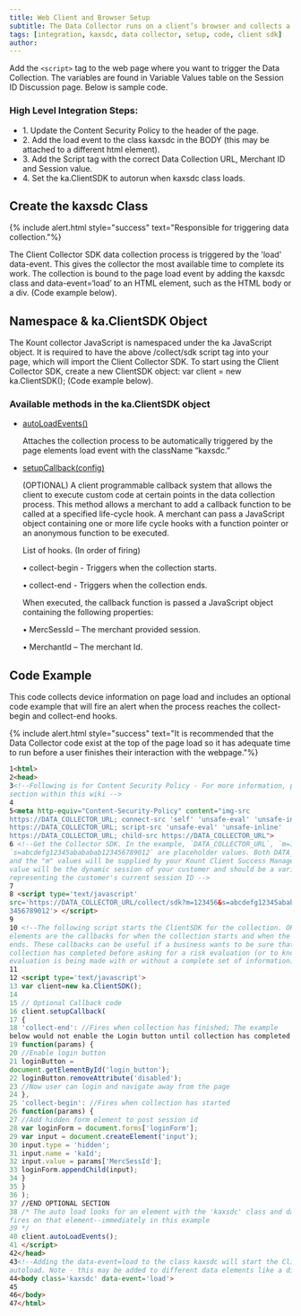 ```yaml
---
title: Web Client and Browser Setup
subtitle: The Data Collector runs on a client’s browser and collects a variety of information that helps uniquely identify the device. 
tags: [integration, kaxsdc, data collector, setup, code, client sdk]
author:
---
```


Add the `<script>` tag to the web page where you want to trigger the Data Collection. The variables are found in Variable Values table on the Session ID Discussion page. Below is sample code.

### High Level Integration Steps:

<ul class="uk-list uk-list-divider">
    <li>1. Update the Content Security Policy to the header of the page.</li>
    <li>2. Add the load event to the class kaxsdc in the BODY (this may be attached to a different html
element).</li>
    <li>3. Add the Script tag with the correct Data Collection URL, Merchant ID and Session value.</li>
    <li>4. Set the ka.ClientSDK to autorun when kaxsdc class loads.</li>
</ul>

## Create the kaxsdc Class

{% include alert.html style="success" text="Responsible for triggering data collection."%}

The Client Collector SDK data collection process is triggered by the 'load' data-event. This gives the
collector the most available time to complete its work. The collection is bound to the page load event by
adding the kaxsdc class and data-event=‘load’ to an HTML element, such as the HTML body or a div.
(Code example below).

## Namespace & ka.ClientSDK Object

The Kount collector JavaScript is namespaced under the ka JavaScript object. It is required to have the
above /collect/sdk script tag into your page, which will import the Client Collector SDK. To start using
the Client Collector SDK, create a new ClientSDK object: var client = new ka.ClientSDK(); (Code example
below).

### Available methods in the ka.ClientSDK object

<ul uk-accordion="multiple: true">
    <li class="uk-closed">
        <a class="uk-accordion-title" href="#">autoLoadEvents()</a>
        <div class="uk-accordion-content">
            <p>Attaches the collection process to be automatically triggered by the page
elements load event with the className “kaxsdc.”</p>
        </div>
    </li>
    <li>
        <a class="uk-accordion-title" href="#">setupCallback(config) </a>
        <div class="uk-accordion-content">
            <p>(OPTIONAL) A client programmable callback system that allows the client to
execute custom code at certain points in the data collection process. This
method allows a merchant to add a callback function to be called at a
specified life-cycle hook. A merchant can pass a JavaScript object containing
one or more life cycle hooks with a function pointer or an anonymous
function to be executed.</p>
<p>List of hooks. (In order of firing)</p>
            <p>• collect-begin - Triggers when the collection starts.</p>
            <p>• collect-end - Triggers when the collection ends.</p>
<p>When executed, the callback function is passed a JavaScript object containing
the following properties:</p>
            <p>• MercSessId – The merchant provided session.</p>
            <p>• MerchantId – The merchant Id.</p>
        </div>
    </li>
</ul>

## Code Example

This code collects device information on page load and includes an optional code
example that will fire an alert when the process reaches the collect-begin and collect-end hooks.

{% include alert.html style="success" text="It is recommended that the Data Collector code exist at the top of the page load so it has adequate time to run before a user finishes their interaction with the webpage."%}

```html
1<html>
2<head>
3<!--Following is for Content Security Policy - For more information, please see that
section within this wiki -->
4
5<meta http-equiv="Content-Security-Policy" content="img-src
https://DATA_COLLECTOR_URL; connect-src 'self' 'unsafe-eval' 'unsafe-inline'
https://DATA_COLLECTOR_URL; script-src 'unsafe-eval' 'unsafe-inline'
https://DATA_COLLECTOR_URL; child-src https://DATA_COLLECTOR_URL">
6 <!--Get the Collector SDK. In the example, `DATA_COLLECTOR_URL`, `m=123456` and
`s=abcdefg12345abababab123456789012` are placeholder values. Both DATA_COLLECTOR_URL
and the "m" values will be supplied by your Kount Client Success Manager. The "s"
value will be the dynamic session of your customer and should be a variable
representing the customer's current session ID -->
7
8 <script type='text/javascript'
src='https://DATA_COLLECTOR_URL/collect/sdk?m=123456&s=abcdefg12345abababab12
3456789012'> </script>
9
10 <!--The following script starts the ClientSDK for the collection. OPTIONAL
elements are the callbacks for when the collection starts and when the collection
ends. These callbacks can be useful if a business wants to be sure that the
collection has completed before asking for a risk evaluation (or to know that a risk
evaluation is being made with or without a complete set of information) -->
11
12 <script type='text/javascript'>
13 var client=new ka.ClientSDK();
14
15 // Optional Callback code
16 client.setupCallback(
17 {
18 'collect-end': //Fires when collection has finished; The example
below would not enable the Login button until collection has completed
19 function(params) {
20 //Enable login button
21 loginButton =
document.getElementById('login_button');
22 loginButton.removeAttribute('disabled');
23 //Now user can login and navigate away from the page
24 },
25 'collect-begin': //Fires when collection has started
26 function(params) {
27 //Add hidden form element to post session id
28 var loginForm = document.forms['loginForm'];
29 var input = document.createElement('input');
30 input.type = 'hidden';
31 input.name = 'kaId';
32 input.value = params['MercSessId'];
33 loginForm.appendChild(input);
34 }
35 }
36 );
37 //END OPTIONAL SECTION
38 /* The auto load looks for an element with the 'kaxsdc' class and dataevent equal to a DOM event (load in this case). Data collection begins when that event
fires on that element--immediately in this example
39 */
40 client.autoLoadEvents();
41 </script>
42</head>
43<!--Adding the data-event=load to the class kaxsdc will start the Client in The
autoload. Note - this may be added to different data elements like a div -->
44<body class='kaxsdc' data-event='load'>
45
46</body>
47</html>
```

